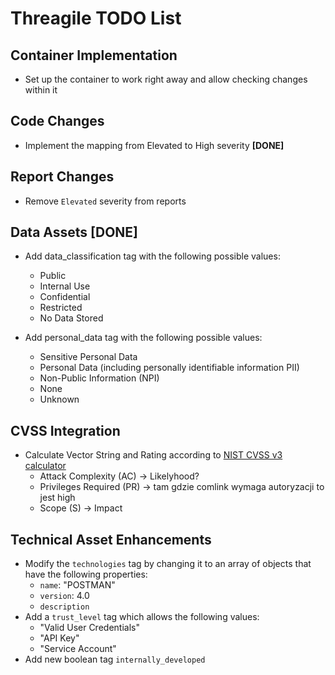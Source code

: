 # Threagile TODO List

## Container Implementation
- Set up the container to work right away and allow checking changes within it

## Code Changes
- Implement the mapping from Elevated to High severity **[DONE]**

## Report Changes
- Remove `Elevated` severity from reports

## Data Assets **[DONE]**
- Add data_classification tag with the following possible values:
  - Public
  - Internal Use
  - Confidential
  - Restricted
  - No Data Stored

- Add personal_data tag with the following possible values:
  - Sensitive Personal Data
  - Personal Data (including personally identifiable information PII)
  - Non-Public Information (NPI)
  - None
  - Unknown

## CVSS Integration
- Calculate Vector String and Rating according to [NIST CVSS v3 calculator](https://nvd.nist.gov/vuln-metrics/cvss/v3-calculator)
  - Attack Complexity (AC) -> Likelyhood?
  - Privileges Required (PR) -> tam gdzie comlink wymaga autoryzacji to jest high
  - Scope (S) -> Impact

## Technical Asset Enhancements
- Modify the `technologies` tag by changing it to an array of objects that have the following properties:
  - `name`: "POSTMAN"
  - `version`: 4.0
  - `description`
- Add a `trust_level` tag which allows the following values:
  - "Valid User Credentials"
  - "API Key"
  - "Service Account"
- Add new boolean tag `internally_developed`